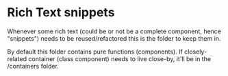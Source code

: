 # Rich Text snippets
Whenever some rich text (could be or not be a complete component, hence "snippets") needs to be reused/refactored this is the folder to keep them in.

By default this folder contains pure functions (components). If closely-related container (class component) needs to live close-by, it'll be in the /containers folder.
